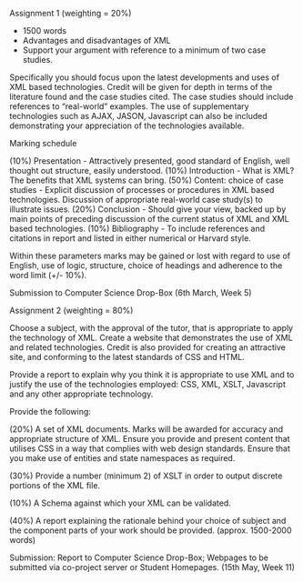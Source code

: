 
Assignment 1 (weighting = 20%)

- 1500 words
- Advantages and disadvantages of XML
- Support your argument with reference to a minimum of two case studies.

Specifically you should focus upon the latest developments and uses of XML based technologies. Credit will be given for depth in terms of the literature found and the case studies cited. The case studies should include references to “real-world” examples. The use of supplementary technologies such as AJAX, JASON, Javascript can also be included demonstrating your appreciation of the technologies available.

Marking schedule

(10%) Presentation - Attractively presented, good standard of English, well thought out structure, easily understood.
(10%) Introduction - What is XML? The benefits that  XML systems can bring.
(50%) Content: choice of case studies - Explicit discussion of processes or procedures in XML based technologies. Discussion of appropriate real-world case study(s) to illustrate issues.
(20%) Conclusion - Should give your view, backed up by main points of preceding discussion of the current status of XML and XML based technologies.
(10%)  Bibliography - To include references and citations in report and listed in either numerical or Harvard style.

Within these parameters marks may be gained or lost with regard to use of English, use of logic, structure, choice of headings and adherence to the word limit (+/- 10%).

Submission to Computer Science Drop-Box (6th March, Week 5)

Assignment 2 (weighting = 80%)

Choose a subject, with the approval of the tutor, that is appropriate to apply the technology of XML. Create a website that demonstrates the use of XML and related technologies. Credit is also provided for creating an attractive site, and conforming to the latest standards of CSS and HTML.

Provide a report to explain why you think it is appropriate to use XML and to justify the use of the technologies employed: CSS, XML, XSLT, Javascript and any other appropriate technology.

Provide the following:

(20%) A set of XML documents.  Marks will be awarded for accuracy and appropriate structure of XML.  Ensure you provide and present content that utilises CSS in a way that complies with web design standards. Ensure that you make use of entities and state namespaces as required. 

(30%) Provide a number (minimum 2) of XSLT in order to output discrete portions of the XML file. 

(10%) A Schema against which your XML can be validated. 

(40%) A report explaining the rationale behind your choice of subject and the component parts of your work should be provided. (approx. 1500-2000 words) 

Submission: Report to Computer Science Drop-Box; Webpages to be submitted via co-project server or Student Homepages. (15th May, Week 11)

